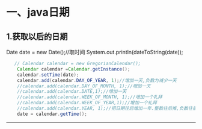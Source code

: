# 一、java日期

## 1.获取以后的日期

Date date = new Date();//取时间
        System.out.println(dateToString(date));

```java
   // Calendar calendar = new GregorianCalendar();
    Calendar calendar =Calendar.getInstance();
    calendar.setTime(date);
    calendar.add(calendar.DAY_OF_YEAR, 1);//增加一天,负数为减少一天
    //calendar.add(calendar.DAY_OF_MONTH, 1);//增加一天
    //calendar.add(calendar.DATE,1);//增加一天
    //calendar.add(calendar.WEEK_OF_MONTH, 1);//增加一个礼拜
    //calendar.add(calendar.WEEK_OF_YEAR,1);//增加一个礼拜
    //calendar.add(calendar.YEAR, 1);//把日期往后增加一年.整数往后推,负数往前移动
    date = calendar.getTime();
```
---------------------
